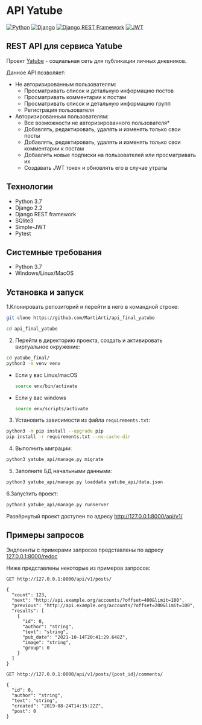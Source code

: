 # API Yatube
[![Python](https://img.shields.io/badge/-Python-464646?style=flat&logo=Python&logoColor=ffffff&color=043A6B)](https://www.python.org/)
[![Django](https://img.shields.io/badge/-Django-464646?style=flat&logo=Django&logoColor=ffffff&color=043A6B)](https://www.djangoproject.com/)
[![Django REST Framework](https://img.shields.io/badge/-Django%20REST%20Framework-464646?style=flat&logo=Django%20REST%20Framework&logoColor=ffffff&color=043A6B)](https://www.django-rest-framework.org/)
[![JWT](https://img.shields.io/badge/-JWT-464646?style=flat&color=043A6B)](https://jwt.io/)

## REST API для сервиса Yatube
Проект [Yatube](https://github.com/a-prokopenko/yatube_final) - социальная сеть для публикации личных дневников.

Данное API позволяет:
 - Не авторизированным пользователям:
   - Просматривать список и детальную информацию постов
   - Просматривать комментарии к постам
   - Просматривать список и детальную информацию групп
   - Регистрация пользователя
 - Авторизированным пользователям:
   - Все возможности не авторизированного пользователя*
   - Добавлять, редактировать, удалять и изменять только свои посты
   - Добавлять, редактировать, удалять и изменять только свои комментарии к постам
   - Добавлять новые подписки на пользователей или просматривать их
   - Создавать JWT токен и обновлять его в случае утраты

## Технологии
- Python 3.7
- Django 2.2
- Django REST framework
- SQlite3
- Simple-JWT
- Pytest

## Системные требования
- Python 3.7
- Windows/Linux/MacOS

## Установка и запуск

1.Клонировать репозиторий и перейти в него в командной строке:
```bash
git clone https://github.com/MartiArti/api_final_yatube
```
```bash
cd api_final_yatube
```

2. Перейти в директорию проекта, создать и активировать виртуальное окружение:
```bash
cd yatube_final/
python3 -m venv venv
```

* Если у вас Linux/macOS

    ```bash
    source env/bin/activate
    ```

* Если у вас windows

    ```bash
    source env/scripts/activate
    ```


3. Установить зависимости из файла ```requirements.txt```:
```bash
python3 -m pip install --upgrade pip
pip install -r requirements.txt --no-cache-dir
```

4. Выполнить миграции:
```bash
python3 yatube_api/manage.py migrate
```
5. Заполните БД начальными данными:
```bash
python3 yatube_api/manage.py loaddata yatube_api/data.json
```
6.Запустить проект:
```bash
python3 yatube_api/manage.py runserver
```
Развёрнутый проект доступен по адресу http://127.0.0.1:8000/api/v1/

## Примеры запросов

Эндпоинты с примерами запросов представлены по адресу [127.0.0.1:8000/redoc](http://127.0.0.1:8000/redoc/)

Ниже представлены некоторые из примеров запросов:

```
GET http://127.0.0.1:8000/api/v1/posts/
```
```
{
  "count": 123,
  "next": "http://api.example.org/accounts/?offset=400&limit=100",
  "previous": "http://api.example.org/accounts/?offset=200&limit=100",
  "results": [
    {
      "id": 0,
      "author": "string",
      "text": "string",
      "pub_date": "2021-10-14T20:41:29.648Z",
      "image": "string",
      "group": 0
    }
  ]
}
```
```
GET http://127.0.0.1:8000/api/v1/posts/{post_id}/comments/
```
```
{
  "id": 0,
  "author": "string",
  "text": "string",
  "created": "2019-08-24T14:15:22Z",
  "post": 0
}
```
